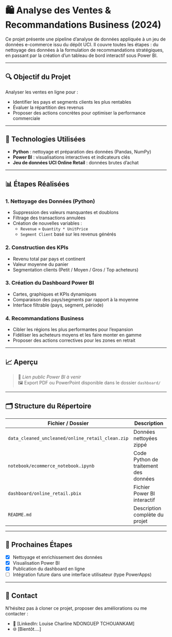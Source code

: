 # 🛍️ Analyse des Ventes & Recommandations Business (2024)

Ce projet présente une pipeline d’analyse de données appliquée à un jeu de données e-commerce issu du dépôt UCI. Il couvre toutes les étapes : du nettoyage des données à la formulation de recommandations stratégiques, en passant par la création d’un tableau de bord interactif sous Power BI.

---

## 🔍 Objectif du Projet

Analyser les ventes en ligne pour :
- Identifier les pays et segments clients les plus rentables
- Évaluer la répartition des revenus
- Proposer des actions concrètes pour optimiser la performance commerciale

---

## 🧰 Technologies Utilisées

- **Python** : nettoyage et préparation des données (Pandas, NumPy)
- **Power BI** : visualisations interactives et indicateurs clés
- **Jeu de données UCI Online Retail** : données brutes d’achat

---

## 📊 Étapes Réalisées

### 1. Nettoyage des Données (Python)
- Suppression des valeurs manquantes et doublons
- Filtrage des transactions annulées
- Création de nouvelles variables :
  - `Revenue` = `Quantity * UnitPrice`
  - `Segment Client` basé sur les revenus générés

### 2. Construction des KPIs
- Revenu total par pays et continent
- Valeur moyenne du panier
- Segmentation clients (Petit / Moyen / Gros / Top acheteurs)

### 3. Création du Dashboard Power BI
- Cartes, graphiques et KPIs dynamiques
- Comparaison des pays/segments par rapport à la moyenne
- Interface filtrable (pays, segment, période)

### 4. Recommandations Business
- Cibler les régions les plus performantes pour l’expansion
- Fidéliser les acheteurs moyens et les faire monter en gamme
- Proposer des actions correctives pour les zones en retrait

---

## 📈 Aperçu

> 🔗 *Lien public Power BI à venir*  
> 🖼️ Export PDF ou PowerPoint disponible dans le dossier `dashboard/`

---

## 🗂️ Structure du Répertoire

| Fichier / Dossier | Description |
|-------------------|-------------|
| `data_cleaned_uncleaned/online_retail_clean.zip` | Données nettoyées zippé|
| `notebook/ecommerce_notebook.ipynb` | Code Python de traitement des données |
| `dashboard/online_retail.pbix` | Fichier Power BI interactif |
| `README.md` | Description complète du projet |

---

## 🔮 Prochaines Étapes

- [x] Nettoyage et enrichissement des données
- [x] Visualisation Power BI
- [x] Publication du dashboard en ligne
- [ ] Intégration future dans une interface utilisateur (type PowerApps)

---

## 🤝 Contact

N’hésitez pas à cloner ce projet, proposer des améliorations ou me contacter :

- 📩 [LinkedIn: Louise Charline NDONGUEP TCHOUANKAM]
- 🌐 [Bientôt....]
